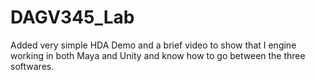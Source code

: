 # DAGV345_Lab

Added very simple HDA Demo and a brief video to show that I engine working in both Maya and Unity and know how to go between the three softwares.
